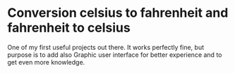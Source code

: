 # Conversion celsius to fahrenheit and fahrenheit to celsius
One of my first useful projects out there. 
It works perfectly fine, but purpose is to add also Graphic user interface for better experience and to get even more knowledge. 
